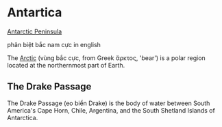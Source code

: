 # Antartica

[Antarctic Peninsula](https://en.wikipedia.org/wiki/Antarctic_Peninsula)

phân biệt bắc nam cực in english

The [Arctic](https://en.wikipedia.org/wiki/Arctic) (vùng bắc cực, from Greek ἄρκτος, 'bear') is a polar region located at the northernmost part of Earth.

## The Drake Passage

The Drake Passage (eo biển Drake) is the body of water between South America's Cape Horn, Chile, Argentina, and the South Shetland Islands of Antarctica.

